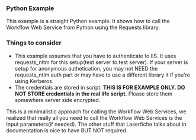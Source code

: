 ### Python Example

This example is a straight Python example. It shows how to call the Workflow Web Service from Python using the Requests library.

### Things to consider

+ This example assumes that you have to authenticate to IIS. It uses requests_nltm for this setup(test server to test server). If your server is setup for anonymous authetication, you may not NEED the requests_ntlm auth part or may have to use a different library it if you're using Kerberos.
+ The credentials are stored in script. **THIS IS FOR EXAMPLE ONLY. DO NOT STORE credentials in the real life script.** Please store them somewhere server side encrypted.

This is a minimalistic approach for calling the Workflow Web Services, we realized that really all you need to call the Workflow Web Services is the Input parameters(if needed). The other stuff that Laserfiche talks about in documentation is nice to have BUT NOT required.
